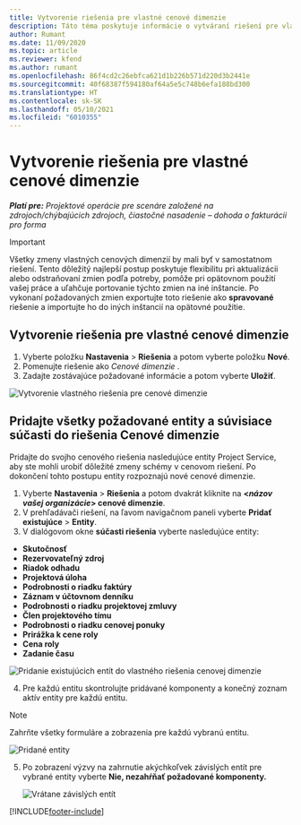 ```yaml
---
title: Vytvorenie riešenia pre vlastné cenové dimenzie
description: Táto téma poskytuje informácie o vytváraní riešení pre vlastné cenové dimenzie.
author: Rumant
ms.date: 11/09/2020
ms.topic: article
ms.reviewer: kfend
ms.author: rumant
ms.openlocfilehash: 86f4cd2c26ebfca621d1b226b571d220d3b2441e
ms.sourcegitcommit: 40f68387f594180af64a5e5c748b6efa188bd300
ms.translationtype: HT
ms.contentlocale: sk-SK
ms.lasthandoff: 05/10/2021
ms.locfileid: "6010355"
---
```

# <a name="create-a-solution-for-custom-pricing-dimensions"></a>Vytvorenie riešenia pre vlastné cenové dimenzie

 _**Platí pre:** Projektové operácie pre scenáre založené na zdrojoch/chýbajúcich zdrojoch, čiastočné nasadenie – dohoda o fakturácii pro forma_ 

>[!IMPORTANT]
>Všetky zmeny vlastných cenových dimenzií by mali byť v samostatnom riešení. Tento dôležitý najlepší postup poskytuje flexibilitu pri aktualizácii alebo odstraňovaní zmien podľa potreby, pomôže pri opätovnom použití vašej práce a uľahčuje portovanie týchto zmien na iné inštancie. Po vykonaní požadovaných zmien exportujte toto riešenie ako **spravované** riešenie a importujte ho do iných inštancií na opätovné použitie.

## <a name="create-a-solution-for-custom-pricing-dimensions"></a>Vytvorenie riešenia pre vlastné cenové dimenzie

1.  Vyberte položku **Nastavenia** > **Riešenia** a potom vyberte položku **Nové**.
2.  Pomenujte riešenie ako *Cenové dimenzie <your organization name>*.
3. Zadajte zostávajúce požadované informácie a potom vyberte **Uložiť**.

  ![Vytvorenie vlastného riešenia pre cenové dimenzie](./media/Creation-of-custom-pricing-dimension-solution.png)
 
## <a name="add-all-required-entities-and-related-components-to-the-pricing-dimension-solution"></a>Pridajte všetky požadované entity a súvisiace súčasti do riešenia Cenové dimenzie

Pridajte do svojho cenového riešenia nasledujúce entity Project Service, aby ste mohli urobiť dôležité zmeny schémy v cenovom riešení. Po dokončení tohto postupu entity rozpoznajú nové cenové dimenzie.

1.  Vyberte **Nastavenia** > **Riešenia** a potom dvakrát kliknite na **<*názov vašej organizácie*> cenové dimenzie**.
2.  V prehľadávači riešení, na ľavom navigačnom paneli vyberte **Pridať existujúce** > **Entity**.
3.  V dialógovom okne **súčasti riešenia** vyberte nasledujúce entity:
 
   - **Skutočnosť**
   - **Rezervovateľný zdroj**
   - **Riadok odhadu**
   - **Projektová úloha**
   - **Podrobnosti o riadku faktúry**
   - **Záznam v účtovnom denníku**
   - **Podrobnosti o riadku projektovej zmluvy**
   - **Člen projektového tímu**
   - **Podrobnosti o riadku cenovej ponuky**
   - **Prirážka k cene roly**
   - **Cena roly**
   - **Zadanie času**
 
   ![Pridanie existujúcich entít do vlastného riešenia cenovej dimenzie](./media/Existing-entities-to-PD-solution.png)
 
 4. Pre každú entitu skontrolujte pridávané komponenty a konečný zoznam aktív entity pre každú entitu. 

   >[!NOTE]
   > Zahrňte všetky formuláre a zobrazenia pre každú vybranú entitu.

  ![Pridané entity](./media/solution-component-selection.png)


5.  Po zobrazení výzvy na zahrnutie akýchkoľvek závislých entít pre vybrané entity vyberte **Nie, nezahŕňať požadované komponenty.**

    ![Vrátane závislých entít](./media/Do-not-include-required.png)


[!INCLUDE[footer-include](../includes/footer-banner.md)]